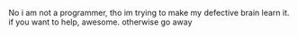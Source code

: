No i am not a programmer, tho im trying to make my defective brain learn it. if you want to help, awesome. otherwise go away

